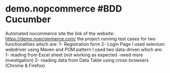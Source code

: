 # demo.nopcommerce  #BDD Cucumber
Automated nocommerce site 
the link of the website: https://demo.nopcommerce.com/
the project running test cases for two functionalities which are:
1- Registration form
2- Login Page
I used selenium webdriver using Maven and POM pattern
I used two data-driven which are:
1- reading from Excel sheet (not working as expected -need more investigation)
2- reading data from Data Table
using cross-browsers (Chrome & Firefox)
